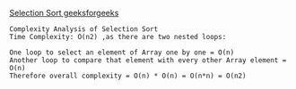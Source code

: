 [Selection Sort geeksforgeeks](https://www.geeksforgeeks.org/selection-sort-algorithm-2/)


```
Complexity Analysis of Selection Sort
Time Complexity: O(n2) ,as there are two nested loops:

One loop to select an element of Array one by one = O(n)
Another loop to compare that element with every other Array element = O(n)
Therefore overall complexity = O(n) * O(n) = O(n*n) = O(n2)
```
